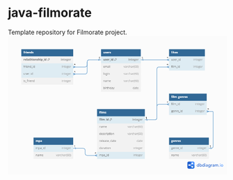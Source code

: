 # java-filmorate
Template repository for Filmorate project.
<img alt="filmorate.png" src="images%2Ffilmorate.png"/>
